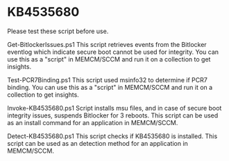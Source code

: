 # KB4535680
Please test these script before use.

Get-BitlockerIssues.ps1
This script retrieves events from the Bitlocker eventlog which indicate secure boot cannot be used for integrity.
You can use this as a "script" in MEMCM/SCCM and run it on a collection to get insights.

Test-PCR7Binding.ps1
This script used msinfo32 to determine if PCR7 binding. 
You can use this as a "script" in MEMCM/SCCM and run it on a collection to get insights.

Invoke-KB4535680.ps1
Script installs msu files, and in case of secure boot integrity issues, suspends Bitlocker for 3 reboots. 
This script can be used as an install command for an application in MEMCM/SCCM. 

Detect-KB4535680.ps1
This script checks if KB4535680 is installed.
This script can be used as an detection method for an application in MEMCM/SCCM.
